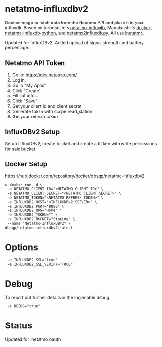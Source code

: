 # netatmo-influxdbv2
Docker image to fetch data from the Netatmo API and place it in your influxdb. Based on turbosnute's [netatmo-influxdb](https://github.com/turbosnute/netatmo-influxdb), Manabuishii's [docker-netatmo-influxdb-python](https://github.com/manabuishii/docker-netatmo-influxdb-python), and [netatmo2influxdb.py](https://pypi.org/project/netatmo2influxdb/). All use [lnetatmo](https://github.com/philippelt/netatmo-api-python).

Updated for InfluxDBv2. Added upload of signal strength and battery percentage.

## Netatmo API Token
1. Go to: https://dev.netatmo.com/
2. Log in.
3. Go to "My Apps"
4. Click "Create"
4. Fill out info...
5. Click "Save"
6. Get your client id and client secret
7. Generate token with scope read_station
8. Get your refresh token

## InfluxDBv2 Setup

Setup InfluxDBv2, create bucket and create a totken with write permissions for said bucket.

## Docker Setup
https://hub.docker.com/repository/docker/dbsqp/netatmo-influxdbv2
```
$ docker run -d \
 -e NETATMO_CLIENT_ID="<NETATMO CLIENT ID>" \
 -e NETATMO_CLIENT_SECRET="<NETATMO CLIENT SECRET>" \
 -e NETATMO_TOKEN="<NETATMO REFRESH TOKEN>" \
 -e INFLUXDB2_HOST="<INFLUXDBv2 SERVER>" \
 -e INFLUXDB2_PORT="8086" \
 -e INFLUXDB2_ORG="Home" \
 -e INFLUXDB2_TOKEN="" \
 -e INFLUXDB2_BUCKET="Staging" \
 --name "Netatmo-InfluxDBv2" \
dbsqp/netatmo-influxdbv2:latest
```

# Options
```
 -e INFLUXDB2_SSL="true"
 -e INFLUXDB2_SSL_VERIFY="TRUE"
```

# Debug
To report out further details in the log enable debug:
```
 -e DEBUG="true"
```
# Status
Updated for lnetatmo oauth.
